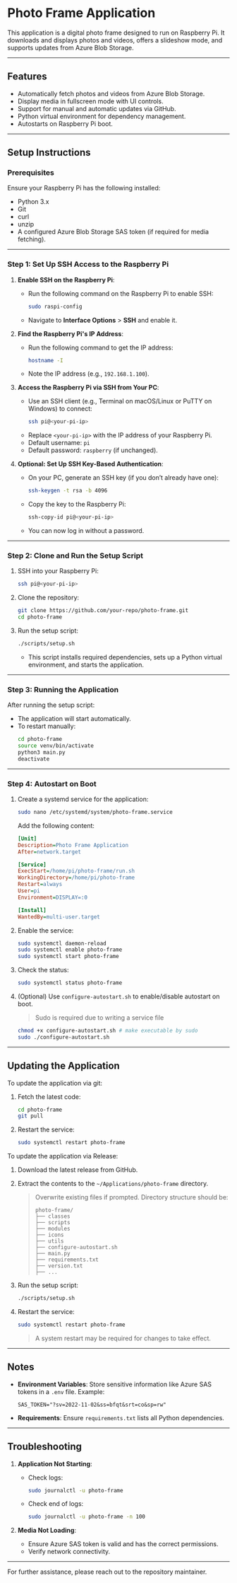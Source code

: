 # Photo Frame Application

This application is a digital photo frame designed to run on Raspberry Pi. It downloads and displays photos and videos, offers a slideshow mode, and supports updates from Azure Blob Storage.

---

## Features

- Automatically fetch photos and videos from Azure Blob Storage.
- Display media in fullscreen mode with UI controls.
- Support for manual and automatic updates via GitHub.
- Python virtual environment for dependency management.
- Autostarts on Raspberry Pi boot.

---

## Setup Instructions

### Prerequisites

Ensure your Raspberry Pi has the following installed:

- Python 3.x
- Git
- curl
- unzip
- A configured Azure Blob Storage SAS token (if required for media fetching).

---

### Step 1: Set Up SSH Access to the Raspberry Pi

1. **Enable SSH on the Raspberry Pi**:

   - Run the following command on the Raspberry Pi to enable SSH:
     ```bash
     sudo raspi-config
     ```
   - Navigate to **Interface Options** > **SSH** and enable it.

2. **Find the Raspberry Pi's IP Address**:

   - Run the following command to get the IP address:
     ```bash
     hostname -I
     ```
   - Note the IP address (e.g., `192.168.1.100`).

3. **Access the Raspberry Pi via SSH from Your PC**:

   - Use an SSH client (e.g., Terminal on macOS/Linux or PuTTY on Windows) to connect:
     ```bash
     ssh pi@<your-pi-ip>
     ```
   - Replace `<your-pi-ip>` with the IP address of your Raspberry Pi.
   - Default username: `pi`
   - Default password: `raspberry` (if unchanged).

4. **Optional: Set Up SSH Key-Based Authentication**:
   - On your PC, generate an SSH key (if you don’t already have one):
     ```bash
     ssh-keygen -t rsa -b 4096
     ```
   - Copy the key to the Raspberry Pi:
     ```bash
     ssh-copy-id pi@<your-pi-ip>
     ```
   - You can now log in without a password.

---

### Step 2: Clone and Run the Setup Script

1. SSH into your Raspberry Pi:

   ```bash
   ssh pi@<your-pi-ip>
   ```

2. Clone the repository:

   ```bash
   git clone https://github.com/your-repo/photo-frame.git
   cd photo-frame
   ```

3. Run the setup script:
   ```bash
   ./scripts/setup.sh
   ```
   - This script installs required dependencies, sets up a Python virtual environment, and starts the application.

---

### Step 3: Running the Application

After running the setup script:

- The application will start automatically.
- To restart manually:
  ```bash
  cd photo-frame
  source venv/bin/activate
  python3 main.py
  deactivate
  ```

---

### Step 4: Autostart on Boot

1. Create a systemd service for the application:

   ```bash
   sudo nano /etc/systemd/system/photo-frame.service
   ```

   Add the following content:

   ```ini
   [Unit]
   Description=Photo Frame Application
   After=network.target

   [Service]
   ExecStart=/home/pi/photo-frame/run.sh
   WorkingDirectory=/home/pi/photo-frame
   Restart=always
   User=pi
   Environment=DISPLAY=:0

   [Install]
   WantedBy=multi-user.target
   ```

2. Enable the service:

   ```bash
   sudo systemctl daemon-reload
   sudo systemctl enable photo-frame
   sudo systemctl start photo-frame
   ```

3. Check the status:

   ```bash
   sudo systemctl status photo-frame
   ```

4. (Optional) Use `configure-autostart.sh` to enable/disable autostart on boot.
   > Sudo is required due to writing a service file
   ```bash
   chmod +x configure-autostart.sh # make executable by sudo
   sudo ./configure-autostart.sh
   ```

---

## Updating the Application

To update the application via git:

1. Fetch the latest code:

   ```bash
   cd photo-frame
   git pull
   ```

2. Restart the service:
   ```bash
   sudo systemctl restart photo-frame
   ```

To update the application via Release:

1. Download the latest release from GitHub.
2. Extract the contents to the `~/Applications/photo-frame` directory.
   > Overwrite existing files if prompted.
   > Directory structure should be:
   >
   > ```
   > photo-frame/
   > ├── classes
   > ├── scripts
   > ├── modules
   > ├── icons
   > ├── utils
   > ├── configure-autostart.sh
   > ├── main.py
   > ├── requirements.txt
   > ├── version.txt
   > ├── ...
   > ```
3. Run the setup script:
   ```bash
   ./scripts/setup.sh
   ```
4. Restart the service:

   ```bash
   sudo systemctl restart photo-frame
   ```

   > A system restart may be required for changes to take effect.

---

## Notes

- **Environment Variables**: Store sensitive information like Azure SAS tokens in a `.env` file. Example:

  ```
  SAS_TOKEN="?sv=2022-11-02&ss=bfqt&srt=co&sp=rw"
  ```

- **Requirements**: Ensure `requirements.txt` lists all Python dependencies.

---

## Troubleshooting

1. **Application Not Starting**:

   - Check logs:
     ```bash
     sudo journalctl -u photo-frame
     ```
   - Check end of logs:
     ```bash
     sudo journalctl -u photo-frame -n 100
     ```

2. **Media Not Loading**:
   - Ensure Azure SAS token is valid and has the correct permissions.
   - Verify network connectivity.

---

For further assistance, please reach out to the repository maintainer.
